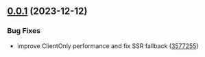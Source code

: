 ## [0.0.1](https://github.com/vikejs/vike-react/compare/v0.3.5...v0.0.1) (2023-12-12)


### Bug Fixes

* improve ClientOnly performance and fix SSR fallback ([3577255](https://github.com/vikejs/vike-react/commit/357725502328d7570f8441c9382efedfb0e638e0))



